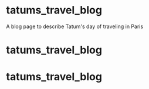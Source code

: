 # tatums_travel_blog
A blog page to describe Tatum's day of traveling in Paris
# tatums_travel_blog
# tatums_travel_blog
